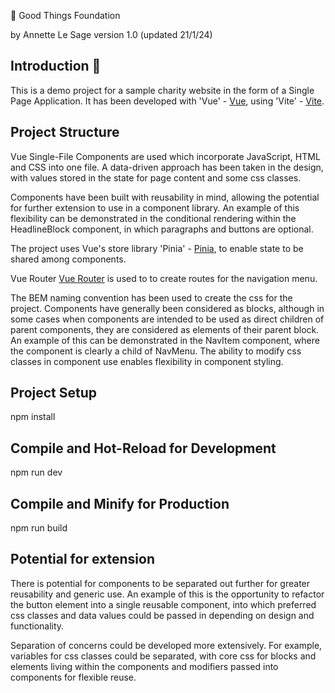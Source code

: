 🧞 Good Things Foundation

by Annette Le Sage version 1.0 (updated 21/1/24)

## Introduction 🧑

This is a demo project for a sample charity website in the form of a Single Page Application. It has been developed with 'Vue' - [Vue](https://vuejs.org/), using 'Vite' - [Vite](https://vitejs.dev/guide/).

## Project Structure

Vue Single-File Components are used which incorporate JavaScript, HTML and CSS into one file. A data-driven approach has been taken in the design, with values stored in the state for page content and some css classes.

Components have been built with reusability in mind, allowing the potential for further extension to use in a component library. An example of this flexibility can be demonstrated in the conditional rendering within the HeadlineBlock component, in which paragraphs and buttons are optional. 

The project uses Vue's store library 'Pinia' - [Pinia](https://pinia.vuejs.org/introduction.html), to enable state to be shared among components.

Vue Router [Vue Router](https://router.vuejs.org/) is used to to create routes for the navigation menu.

The BEM naming convention has been used to create the css for the project. Components have generally been considered as blocks, although in some cases when components are intended to be used as direct children of parent components, they are considered as elements of their parent block. An example of this can be demonstrated in the NavItem component, where the component is clearly a child of NavMenu. The ability to modify css classes in component use enables flexibility in component styling.

## Project Setup

npm install

## Compile and Hot-Reload for Development

npm run dev

## Compile and Minify for Production

npm run build

## Potential for extension

There is potential for components to be separated out further for greater reusability and generic use. An example of this is the opportunity to refactor the button element into a single reusable component, into which preferred css classes and data values could be passed in depending on design and functionality.

Separation of concerns could be developed more extensively. For example, variables for css classes could be separated, with core css for blocks and elements living within the components and modifiers passed into components for flexible reuse.
